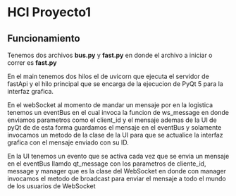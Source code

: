# HCI Proyecto1
## Funcionamiento

Tenemos dos archivos **bus.py** y **fast.py** en donde el archivo a iniciar o correr es **fast.py** 

En el main tenemos dos hilos el de uvicorn que ejecuta el servidor de fastApi y el hilo principal que se encarga de la ejecucion de PyQt 5 para la interfaz grafica.

En el webSocket al momento de mandar un mensaje por en la logistica tenemos un eventBus en el cual invoca la funcion de ws_message en donde enviamos parametros como el client_id y el mensaje ademas de la UI de pyQt de  de esta forma guardamos  el mensaje en el eventBus y solamente invocamos un metodo de la clase  de la UI para que se actualice la interfaz grafica con el mensaje enviado con su ID.

En la  UI tenemos un evento que se activa cada vez que se envia un mensaje en el eventBus llamdo qt_message con los parametros de cliente_id, message y manager  que es la clase del WebSocket en donde con manager invocamos el metodo de broadcast para enviar el mensaje a todo el mundo de los usuarios de WebSocket
